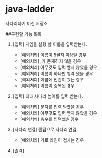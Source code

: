 # java-ladder
사다리타기 미션 저장소

##구현할 기능 목록
1. [입력] 게임을 실행 할 이름을 입력받는다.
    - [예외처리] 이름이 5글자 이상일 경우
    - [예외처리] ,가 존재하지 않을 경우
    - [예외처리] 아무것도 입력 받지 않았을 경우
    - [예외처리] 이름이 하나만 입력 됐을 경우
    - [예외처리] 이름에 빈칸이 있는 경우
    - [예외처리] 이름이 중복된 경우

2. [입력] 최대 사다리 높이를 입력 받는다.
    - [예외처리] 문자를 입력 받았을 경우 
    - [예외처리] 아무것도 입력 받지 않았을 경우
    - [예외처리] 음수를 입력했을 경우
    
3. [사다리 연결] 랜덤으로 사다리 연결  
    - [예외처리] 가로 라인이 겹치는 경우

4. [출력] 